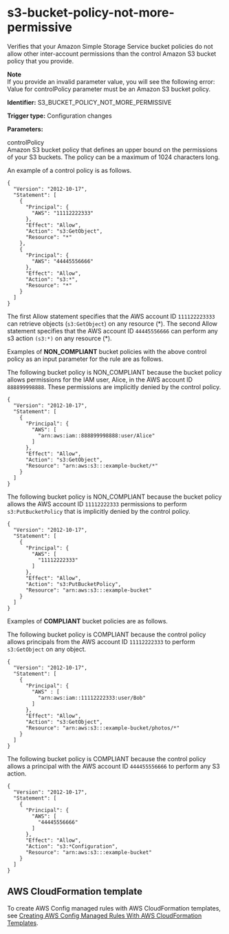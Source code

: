 # s3\-bucket\-policy\-not\-more\-permissive<a name="s3-bucket-policy-not-more-permissive"></a>

Verifies that your Amazon Simple Storage Service bucket policies do not allow other inter\-account permissions than the control Amazon S3 bucket policy that you provide\. 

**Note**  
If you provide an invalid parameter value, you will see the following error: Value for controlPolicy parameter must be an Amazon S3 bucket policy\. 

**Identifier:** S3\_BUCKET\_POLICY\_NOT\_MORE\_PERMISSIVE

**Trigger type:** Configuration changes

**Parameters:**

 controlPolicy  
Amazon S3 bucket policy that defines an upper bound on the permissions of your S3 buckets\. The policy can be a maximum of 1024 characters long\.

An example of a control policy is as follows\.

```
{
  "Version": "2012-10-17",
  "Statement": [
    {
      "Principal": {
        "AWS": "11112222333"
      },
      "Effect": "Allow",
      "Action": "s3:GetObject",
      "Resource": "*"
    },
    {
      "Principal": {
        "AWS": "44445556666"
      },
      "Effect": "Allow",
      "Action": "s3:*",
      "Resource": "*"
    }
  ]
}
```

The first Allow statement specifies that the AWS account ID `111122223333` can retrieve objects \(`s3:GetObject`\) on any resource \(\*\)\. The second Allow statement specifies that the AWS account ID `44445556666` can perform any s3 action `(s3:*)` on any resource \(\*\)\.

Examples of **NON\_COMPLIANT** bucket policies with the above control policy as an input parameter for the rule are as follows\. 

The following bucket policy is NON\_COMPLIANT because the bucket policy allows permissions for the IAM user, Alice, in the AWS account ID `888899998888`\. These permissions are implicitly denied by the control policy\.

```
{
  "Version": "2012-10-17",
  "Statement": [
    {
      "Principal": {
        "AWS": [
          "arn:aws:iam::888899998888:user/Alice"
        ]
      },
      "Effect": "Allow",
      "Action": "s3:GetObject",
      "Resource": "arn:aws:s3:::example-bucket/*"
    }
  ]
}
```

The following bucket policy is NON\_COMPLIANT because the bucket policy allows the AWS account ID `11112222333` permissions to perform `s3:PutBucketPolicy` that is implicitly denied by the control policy\.

```
{
  "Version": "2012-10-17",
  "Statement": [
    {
      "Principal": {
        "AWS": [
          "11112222333"
        ]
      },
      "Effect": "Allow",
      "Action": "s3:PutBucketPolicy",
      "Resource": "arn:aws:s3:::example-bucket"
    }
  ]
}
```

Examples of **COMPLIANT** bucket policies are as follows\.

The following bucket policy is COMPLIANT because the control policy allows principals from the AWS account ID `11112222333` to perform `s3:GetObject` on any object\.

```
{
  "Version": "2012-10-17",
  "Statement": [
    {
      "Principal": {
        "AWS" : [
          "arn:aws:iam::11112222333:user/Bob"
        ]
      },
      "Effect": "Allow",
      "Action": "s3:GetObject",
      "Resource": "arn:aws:s3:::example-bucket/photos/*"
    }
  ]
}
```

The following bucket policy is COMPLIANT because the control policy allows a principal with the AWS account ID `444455556666` to perform any S3 action\.

```
{
  "Version": "2012-10-17",
  "Statement": [
    {
      "Principal": {
        "AWS": [
          "44445556666"
        ]
      },
      "Effect": "Allow",
      "Action": "s3:*Configuration",
      "Resource": "arn:aws:s3:::example-bucket"
    }
  ]
}
```

## AWS CloudFormation template<a name="w4aac13c29c17d241c41"></a>

To create AWS Config managed rules with AWS CloudFormation templates, see [Creating AWS Config Managed Rules With AWS CloudFormation Templates](aws-config-managed-rules-cloudformation-templates.md)\.